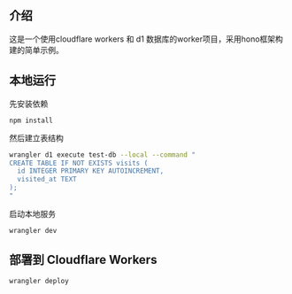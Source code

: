 ## 介绍

这是一个使用cloudflare workers 和 d1 数据库的worker项目，采用hono框架构建的简单示例。

## 本地运行


先安装依赖
```shell
npm install
```

然后建立表结构
```sh
wrangler d1 execute test-db --local --command "
CREATE TABLE IF NOT EXISTS visits (
  id INTEGER PRIMARY KEY AUTOINCREMENT,
  visited_at TEXT
);
"
```

启动本地服务
```shell
wrangler dev
```
## 部署到 Cloudflare Workers
```shell
wrangler deploy
```
